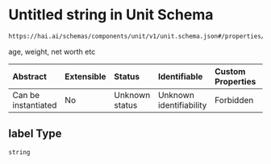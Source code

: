 # Untitled string in Unit Schema

```txt
https://hai.ai/schemas/components/unit/v1/unit.schema.json#/properties/label
```

age, weight, net worth etc

| Abstract            | Extensible | Status         | Identifiable            | Custom Properties | Additional Properties | Access Restrictions | Defined In                                                                                 |
| :------------------ | :--------- | :------------- | :---------------------- | :---------------- | :-------------------- | :------------------ | :----------------------------------------------------------------------------------------- |
| Can be instantiated | No         | Unknown status | Unknown identifiability | Forbidden         | Allowed               | none                | [unit.schema.json\*](../../out/components/unit/v1/unit.schema.json "open original schema") |

## label Type

`string`
